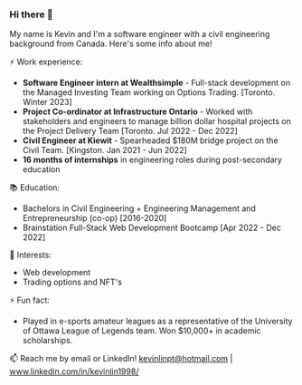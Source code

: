 ### Hi there 👋

<!--
**kevinlinpt/kevinlinpt** is a ✨ _special_ ✨ repository because its `README.md` (this file) appears on your GitHub profile.
-->
My name is Kevin and I'm a software engineer with a civil engineering background from Canada. Here's some info about me!

⚡ Work experience:

- **Software Engineer intern at Wealthsimple** - Full-stack development on the Managed Investing Team working on Options Trading. [Toronto. Winter 2023]
- **Project Co-ordinator at Infrastructure Ontario** - Worked with stakeholders and engineers to manage billion dollar hospital projects on the Project Delivery Team [Toronto. Jul 2022 - Dec 2022]
- **Civil Engineer at Kiewit** - Spearheaded $180M bridge project on the Civil Team. [Kingston. Jan 2021 - Jun 2022]
- **16 months of internships** in engineering roles during post-secondary education

📚 Education:

- Bachelors in Civil Engineering + Engineering Management and Entrepreneurship (co-op) [2016-2020]
- Brainstation Full-Stack Web Development Bootcamp [Apr 2022 - Dec 2022]

🌱 Interests:

- Web development
- Trading options and NFT's

⚡ Fun fact: 

- Played in e-sports amateur leagues as a representative of the University of Ottawa League of Legends team. Won $10,000+ in academic scholarships.

📫 Reach me by email or LinkedIn! kevinlinpt@hotmail.com | www.linkedin.com/in/kevinlin1998/

